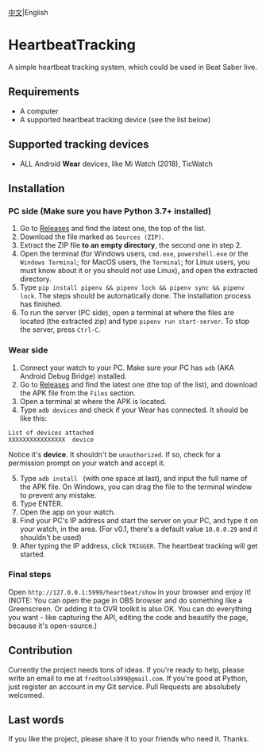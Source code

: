[中文](README_cn.md)|English

# HeartbeatTracking

A simple heartbeat tracking system, which could be used in Beat Saber live. 

## Requirements
 - A computer
 - A supported heartbeat tracking device (see the list below)

## Supported tracking devices
 - ALL Android **Wear** devices, like Mi Watch (2018), TicWatch

## Installation
### PC side (Make sure you have Python 3.7+ installed)
1. Go to [Releases](https://git.ft2.club/fred913/HeartbeatTracking/releases) and find the latest one, the top of the list.
2. Download the file marked as `Sources (ZIP)`.
3. Extract the ZIP file **to an empty directory**, the second one in step 2. 
4. Open the terminal (for Windows users, `cmd.exe`, `powershell.exe` or the `Windows Terminal`; for MacOS users, the `Terminal`; for Linux users, you must know about it or you should not use Linux), and open the extracted directory. 
5. Type `pip install pipenv && pipenv lock && pipenv sync && pipenv lock`. The steps should be automatically done. The installation process has finished. 
6. To run the server (PC side), open a terminal at where the files are located (the extracted zip) and type `pipenv run start-server`. To stop the server, press `Ctrl-C`.

### Wear side
1. Connect your watch to your PC. Make sure your PC has `adb` (AKA Android Debug Bridge) installed. 
2. Go to [Releases](https://git.ft2.club/fred913/HeartbeatTracking/releases) and find the latest one (the top of the list), and download the APK file from the `Files` section.
3. Open a terminal at where the APK is located.  
4. Type `adb devices` and check if your Wear has connected. It should be like this:
```
List of devices attached
XXXXXXXXXXXXXXXX  device
```
Notice it's **device**. It shouldn't be `unauthorized`. If so, check for a permission prompt on your watch and accept it. 

5. Type `adb install ` (with one space at last), and input the full name of the APK file. On Windows, you can drag the file to the terminal window to prevent any mistake. 
6. Type ENTER. 
7. Open the app on your watch. 
8. Find your PC's IP address and start the server on your PC, and type it on your watch, in the area. (For v0.1, there's a default value `10.0.0.29` and it shouldn't be used)
9. After typing the IP address, click `TRIGGER`. The heartbeat tracking will get started.

### Final steps
Open `http://127.0.0.1:5999/heartbeat/show` in your browser and enjoy it! 
(NOTE: You can open the page in OBS browser and do something like a Greenscreen. Or adding it to OVR toolkit is also OK. You can do everything you want - like capturing the API, editing the code and beautify the page, because it's open-source.)

## Contribution
Currently the project needs tons of ideas. If you're ready to help, please write an email to me at `fredtools999@gmail.com`. If you're good at Python, just register an account in my Git service. Pull Requests are absolubely welcomed. 

## Last words
If you like the project, please share it to your friends who need it. Thanks. 